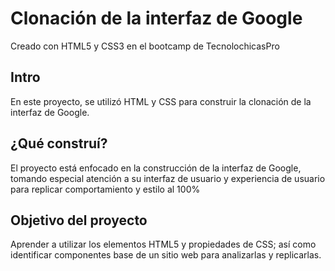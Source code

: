 # Clonación de la interfaz de Google
Creado con HTML5 y CSS3 en el bootcamp de TecnolochicasPro

## Intro
En este proyecto, se utilizó HTML y CSS para construir la clonación de la interfaz de Google.

## ¿Qué construí?
El proyecto está enfocado en la construcción de la interfaz de Google, tomando especial atención a su interfaz de usuario y experiencia de usuario para replicar comportamiento y estilo al 100%

## Objetivo del proyecto
Aprender a utilizar los elementos HTML5 y propiedades de CSS; así como identificar componentes base de un sitio web para analizarlas y replicarlas. 
